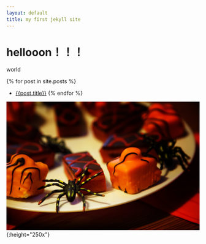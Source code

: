 ```yaml
---
layout: default
title: my first jekyll site
---
```

# hellooon！！！
world

{% for post in site.posts %}
- [{{post.title}}]({{site.baseurl}}{{post.url}})
{% endfor %}

![food](/food.jpg){:height="250x"}
